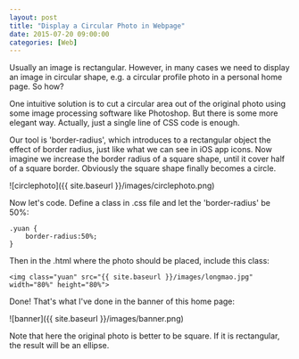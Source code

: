 ```yaml
---
layout: post
title: "Display a Circular Photo in Webpage"
date: 2015-07-20 09:00:00
categories: [Web]
---
```


Usually an image is rectangular. However, in many cases we need to display an image in circular shape, e.g. a circular profile photo in a personal home page. So how?

One intuitive solution is to cut a circular area out of the original photo using some image processing software like Photoshop. But there is some more elegant way. Actually, just a single line of CSS code is enough.

Our tool is 'border-radius', which introduces to a rectangular object the effect of border radius, just like what we can see in iOS app icons. Now imagine we increase the border radius of a square shape, until it cover half of a square border. Obviously the square shape finally becomes a circle.

![circlephoto]({{ site.baseurl }}/images/circlephoto.png)

Now let's code. Define a class in .css file and let the 'border-radius' be 50%:

    .yuan { 
        border-radius:50%;
    }

Then in the .html where the photo should be placed, include this class:

    <img class="yuan" src="{{ site.baseurl }}/images/longmao.jpg" width="80%" height="80%">

Done! That's what I've done in the banner of this home page:

![banner]({{ site.baseurl }}/images/banner.png)

Note that here the original photo is better to be square. If it is rectangular, the result will be an ellipse.




